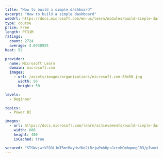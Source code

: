 ```yaml
---
title: "How to build a simple dashboard"
excerpt: "How to build a simple dashboard"
webUrl: https://docs.microsoft.com/en-us/learn/modules/build-simple-dashboard/
type: course
price: Free
length: PT31M
ratings:
  count: 2724
  average: 4.6930985
heat: 52

provider:
  name: Microsoft Learn
  domain: microsoft.com
  images:
    - url: /assets/images/organizations/microsoft.com-50x50.jpg
      width: 50
      height: 50

levels:
  - Beginner

topics:
  - Power BI

images:
  - url: https://docs.microsoft.com/learn/achievements/build-simple-dashboard-social.png
    width: 800
    height: 400
    isCached: true

secured: "STSWvjw+VF8OLJmT5m+MayHsfKo2iBzjwPmhHpsGrcvhOmhgmngJR3/pIwmrELCeevb20w1wq3OT+Rjj8VMuuJX1O+5L/0Wvkg2vlS0BiYZ2Z3kUAY7hhfQF5sc/eQBXKvSPDoE2wpO9qb71NVkkHz0yrzihyvl0WpbmTfcssjQs3PvU7T7XIns8Scppsa8+iC0orcEOlcR4uvrn/SqZcb2qbkIxdXekghEyRioevtw0g6r1sAueIHPP3NOQmQWsfk2PGiB3y2WMSNI+bNpjjUueIJi1MEib6T4k7CgKX4gpojTNy+nmithv8SnZy8wS0Nk+IkcvIlN0RFSIXUJ66SL7K9C6dNPreu53yO51jFERyGG3zCNNy1huhkwqxyoWtw9YHrheM/Ytv3rG0oLNXYmLk+bGgEtwJ+lwgvqIw0c=;EcJDd1sdjPxwiw5IeX3sVA=="
---
```


